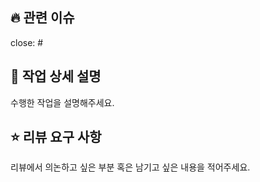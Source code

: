 ## 🔥 관련 이슈

close: #

## 📝 작업 상세 설명

수행한 작업을 설명해주세요.

## ⭐ 리뷰 요구 사항

리뷰에서 의논하고 싶은 부분 혹은 남기고 싶은 내용을 적어주세요.
